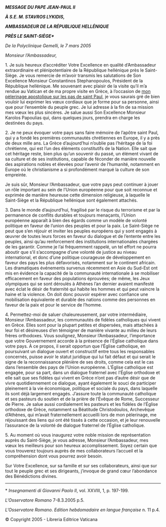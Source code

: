 ***MESSAGE DU PAPE JEAN-PAUL II***

***À S.E. M. STAVROS LYKIDIS,***

***AMBASSADEUR DE LA RÉPUBLIQUE HELLÉNIQUE***

***PRÈS LE SAINT-SIÈGE\****

*De la Polyclinique Gemelli, le 7 mars 2005*

*Monsieur l’Ambassadeur,*

1\. Je suis heureux d’accréditer Votre Excellence en qualité d’Ambassadeur extraordinaire et plénipotentiaire de la République hellénique près le Saint-Siège. Je vous remercie de m’avoir transmis les salutations de Son Excellence Monsieur Constantinos Stephanopoulos, Président de la République hellénique. Me souvenant avec plaisir de la visite qu’il m’a rendue au Vatican et de ma propre visite en Grèce, à l’occasion de [mon pèlerinage apostolique sur les pas de saint Paul](http://www.vatican.va/holy_father/john_paul_ii/travels/sub_index/trav_greece-syria-malta-2001_fr.htm), je vous saurais gré de bien vouloir lui exprimer les vœux cordiaux que je forme pour sa personne, ainsi que pour l’ensemble du peuple grec. Je lui adresse à la fin de sa mission mes vœux les plus sincères. Je salue aussi Son Excellence Monsieur Karolos Papoulias qui, dans quelques jours, prendra en charge les destinées du pays.

2\. Je ne peux évoquer votre pays sans faire mémoire de l’apôtre saint Paul, qui y a fondé les premières communautés chrétiennes en Europe, il y a près de deux mille ans. La Grèce d’aujourd’hui n’oublie pas l’héritage de la foi chrétienne, qui est l’un des éléments constitutifs de la Nation. Elle sait que cet héritage reste, bien plus qu’un souvenir du passé, un élément vivant de sa culture et de ses institutions, capable de féconder de manière nouvelle des aspirations nobles et élevées pour l’avenir de l’humanité, notamment en Europe où le christianisme a si profondément marqué la culture de son empreinte.

Je suis sûr, Monsieur l’Ambassadeur, que votre pays peut continuer à jouer un rôle important au sein de l’Union européenne pour que soit reconnue et exprimée de manière heureuse cette dimension religieuse, à laquelle le Saint-Siège et la République hellénique sont également attachés.

3\. Dans le monde d’aujourd’hui, fragilisé par le risque du terrorisme et par la permanence de conflits durables et toujours menaçants, l’Union européenne apparaît à bien des égards comme un modèle de volonté politique en faveur de l’union des peuples et pour la paix. Le Saint-Siège ne peut que s’en réjouir et inviter les peuples européens qui y sont engagés à œuvrer de toutes leurs forces en faveur du dialogue et de l’entente entre les peuples, ainsi qu’au renforcement des institutions internationales chargées de les garantir. Comme je l’ai fréquemment rappelé, un tel effort ne pourra aboutir que s’il s’accompagne d’une volonté de justice au niveau international, et donc d’une politique courageuse de développement en faveur des pays les plus défavorisés, notamment sur le continent africain. Les dramatiques événements survenus récemment en Asie du Sud-Est ont mis en évidence la capacité de la communauté internationale à se mobiliser efficacement en faveur des populations éprouvées; de même, les Jeux olympiques qui se sont déroulés à Athènes l’an dernier avaient manifesté avec éclat le désir de fraternité qui habite les hommes et qui peut vaincre la haine et la violence. On doit donc pouvoir espérer avec confiance une mobilisation équivalente et durable des nations comme des personnes en faveur de la paix et pour le service de l’homme.

4\. Permettez-moi de saluer chaleureusement, par votre intermédiaire, Monsieur l’Ambassadeur, les communautés de fidèles catholiques qui vivent en Grèce. Elles sont pour la plupart petites et dispersées, mais attachées à leur foi et désireuses d’en témoigner de manière vivante au milieu de leurs frères orthodoxes. Vous soulignez, Monsieur l’Ambassadeur, l’importance que votre Gouvernement accorde à la présence de l’Église catholique dans votre pays. À ce propos, il serait opportun que l’Église catholique, en poursuivant un dialogue ouvert et constructif entre tous les responsables concernés, puisse avoir le statut juridique qui lui fait défaut et qui serait le signe de la reconnaissance plénière de ses droits, comme cela est le cas dans l’ensemble des pays de l’Union européenne. L’Église catholique est engagée, pour sa part, dans un dialogue fraternel avec l’Église orthodoxe et elle sait que ses fidèles qui vivent en Grèce n’ont pas d’autre désir que de vivre quotidiennement ce dialogue, ayant également le souci de participer pleinement à la vie économique, politique et sociale du pays, dans laquelle ils sont déjà largement engagés. J’assure toute la communauté catholique et ses pasteurs du soutien et de la prière de l’Évêque de Rome, Successeur de Pierre. Je salue aussi cordialement les pasteurs et les fidèles de l’Église orthodoxe de Grèce, notamment sa Béatitude Christodoulos, Archevêque d’Athènes, qui m’avait fraternellement accueilli lors de mon pèlerinage, me réjouissant des liens qui ont été tissés à cette occasion, et je leur renouvelle l’assurance de la volonté de dialogue fraternel de l’Église catholique.

5\. Au moment où vous inaugurez votre noble mission de représentation auprès du Saint-Siège, je vous adresse, Monsieur l’Ambassadeur, mes vœux les meilleurs pour son heureux accomplissement. Soyez certain que vous trouverez toujours auprès de mes collaborateurs l’accueil et la compréhension dont vous pourrez avoir besoin.

Sur Votre Excellence, sur sa famille et sur ses collaborateurs, ainsi que sur tout le peuple grec et ses dirigeants, j’invoque de grand cœur l’abondance des Bénédictions divines.

* * *

\* *Insegnamenti di Giovanni Paolo II*, vol. XXVIII, 1, p. 197-199.

*L'Osservatore Romano* 7-8.3.2005 p.5.

*L'Osservatore Romano. Edition hebdomadaire en langue française* n. 11 p.4.

© Copyright 2005 - Libreria Editrice Vaticana